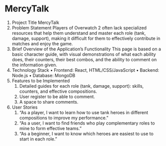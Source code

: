 # MercyTalk

1. Project Title
MercyTalk
2. Problem Statement
Players of Overwatch 2 often lack specialized resources that help them understand and master each role (tank, damage, support), making it difficult for them to effectively contribute in matches and enjoy the game.
3. Brief Overview of the Application’s Functionality
This page is based on a basic character guide, with visual demonstrations of what each ability does, their counters, their best combos, and the ability to comment on the information given.
4. Technology Stack
	•	Frontend: React, HTML/CSS/JavaScript
	•	Backend: Node.js 
	•	Database: MongoDB
5. Features to be Implemented
	1.	Detailed guides for each role (tank, damage, support): skills, counters, and effective compositions.
	2.	User register to be able to comment.
	3.	A space to share comments.	
6. User Stories 
	1.	“As a player, I want to learn how to use tank heroes in different compositions to improve my performance.”
	2.	“As a user, I want to find friends who play complementary roles to mine to form effective teams.”
	3.	“As a beginner, I want to know which heroes are easiest to use to start in each role.”


